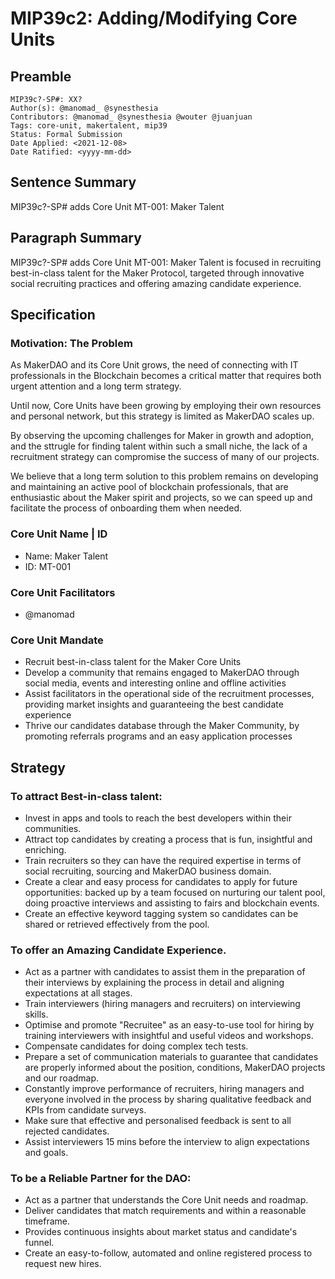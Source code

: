 # MIP39c2: Adding/Modifying Core Units

## Preamble

```
MIP39c?-SP#: XX?
Author(s): @manomad_ @synesthesia
Contributors: @manomad_ @synesthesia @wouter @juanjuan
Tags: core-unit, makertalent, mip39
Status: Formal Submission
Date Applied: <2021-12-08>
Date Ratified: <yyyy-mm-dd>
```

## Sentence Summary

MIP39c?-SP# adds Core Unit MT-001: Maker Talent

## Paragraph Summary

MIP39c?-SP# adds Core Unit MT-001: Maker Talent is focused in recruiting best-in-class talent for the Maker Protocol, targeted through innovative social recruiting practices and offering amazing candidate experience.

## Specification

### Motivation: The Problem

As MakerDAO and its Core Unit grows, the need of connecting with IT professionals in the Blockchain becomes a critical matter that requires both urgent attention and a long term strategy.

Until now, Core Units have been growing by employing their own resources and personal network, but this strategy is limited as MakerDAO scales up. 

By observing the upcoming challenges for Maker in growth and adoption, and the sttrugle for finding talent within such a small niche, the lack of a recruitment strategy can compromise the success of many of our projects.

We believe that a long term solution to this problem remains on developing and maintaining an active pool of blockchain professionals, that are enthusiastic about the Maker spirit and projects, so we can speed up and facilitate the process of onboarding them when needed.

### Core Unit Name | ID

- Name: Maker Talent
- ID: MT-001

### Core Unit Facilitators

- @manomad

### Core Unit Mandate

- Recruit best-in-class talent for the Maker Core Units
- Develop a community that remains engaged to MakerDAO through social media, events and interesting online and offline activities
- Assist facilitators in the operational side of the recruitment processes, providing market insights and guaranteeing the best candidate experience
- Thrive our candidates database through the Maker Community, by promoting referrals programs and an easy application processes

## Strategy

### To attract Best-in-class talent:
- Invest in apps and tools to reach the best developers within their communities.
- Attract top candidates by creating a process that is fun, insightful and enriching.
- Train recruiters so they can have the required expertise in terms of social recruiting, sourcing and MakerDAO business domain. 
- Create a clear and easy process for candidates to apply for future opportunities: backed up by a team focused on nurturing our talent pool, doing proactive interviews and assisting to fairs and blockchain events.
- Create an effective keyword tagging system so candidates can be shared or retrieved effectively from the pool.


### To offer an Amazing Candidate Experience.

- Act as a partner with candidates to assist them in the preparation of their interviews by explaining the process in detail and aligning expectations at all stages.
- Train interviewers (hiring managers and recruiters) on interviewing skills.
- Optimise and promote "Recruitee" as an easy-to-use tool for hiring by training interviewers  with insightful and useful videos and workshops.
- Compensate candidates for doing complex tech tests.
- Prepare a set of communication materials to guarantee that candidates are properly informed about the position, conditions, MakerDAO projects and our roadmap. 
- Constantly improve performance of recruiters, hiring managers and everyone involved in the process by sharing qualitative feedback and KPIs from candidate surveys.
- Make sure that effective and personalised feedback is sent to all rejected candidates.
- Assist interviewers 15 mins before the interview to align expectations and goals.

### To be a Reliable Partner for the DAO:

- Act as a partner that understands the Core Unit needs and roadmap.
- Deliver candidates that match requirements and within a reasonable timeframe.
- Provides continuous insights about market status and candidate's funnel.
- Create an easy-to-follow, automated and online registered process to request new hires.